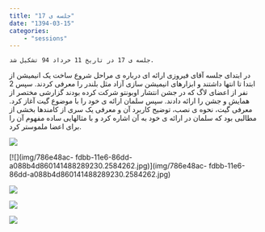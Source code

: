 ```yaml
---
title: "جلسه ی 17"
date: "1394-03-15"
categories:
    - "sessions"
---
```

    جلسه ی 17 در تاریخ 11 خرداد 94 تشکیل شد.

در ابتدای جلسه آقای فیروزی ارائه ای درباره ی مراحل شروع ساخت یک انیمیشن از
ابتدا تا انتها داشتند و ابزارهای انیمیشن سازی آزاد مثل بلندر را معرفی کردند.
سپس 2 نفر از اعضای لاگ که در جشن انتشار اوبونتو شرکت کرده بودند گزارشی مختصر
از همایش و جشن را ارائه دادند. سپس سلمان ارائه ی خود را با موضوع گیت آغاز کرد.
معرفی گیت، نحوه ی نصب، توضیح کاربرد آن و معرفی یک سری از کامندها بخشی از
مطالبی بود که سلمان در ارائه ی خود به آن اشاره کرد و با مثالهایی ساده مفهوم آن
را برای اعضا ملموستر کرد.

[![](img/786e4532-fdbb-11e6-86dd-a088b4d860141488289230.2583559.jpg)](img/786e4532-fdbb-11e6-86dd-a088b4d860141488289230.2583559.jpg)

[![](img/786e48ac-
fdbb-11e6-86dd-a088b4d860141488289230.2584262.jpg)](img/786e48ac-
fdbb-11e6-86dd-a088b4d860141488289230.2584262.jpg)

[![](img/786e4af0-fdbb-11e6-86dd-a088b4d860141488289230.2584805.jpg)](img/786e4af0-fdbb-11e6-86dd-a088b4d860141488289230.2584805.jpg)

  

[![](img/786e4cf8-fdbb-11e6-86dd-a088b4d860141488289230.2585323.jpg)](img/786e4cf8-fdbb-11e6-86dd-a088b4d860141488289230.2585323.jpg)

[![](img/786e4f00-fdbb-11e6-86dd-a088b4d860141488289230.2585828.jpg)](img/786e4f00-fdbb-11e6-86dd-a088b4d860141488289230.2585828.jpg)

  

